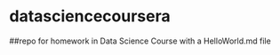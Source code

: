 datasciencecoursera
===================

##repo for homework in Data Science Course with a HelloWorld.md file
